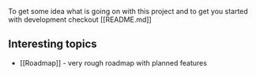 
To get some idea what is going on with this project and to get you started with development checkout [[README.md]]

Interesting topics
--------
* [[Roadmap]] - very rough roadmap with planned features
